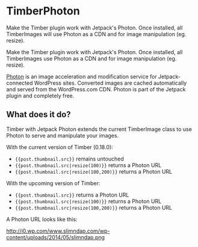 TimberPhoton
============

Make the Timber plugin work with Jetpack's Photon. Once installed, all TimberImages will use Photon as a CDN and for image manipulation (eg. resize).

Make the Timber plugin work with Jetpack's Photon. Once installed, all TimberImages use Photon as a CDN and for image manipulation (eg. resize).

[Photon](http://jetpack.me/support/photon/) is an image acceleration and modification service for Jetpack-connected WordPress sites. Converted images are cached automatically and served from the WordPress.com CDN. Photon is part of the Jetpack plugin and completely free.

## What does it do?

Timber with Jetpack Photon extends the current TimberImage class to use Photon to serve and manipulate your images.

With the current version of Timber (0.18.0):
* `{{post.thumbnail.src}}` remains untouched
* `{{post.thumbnail.src|resize(100)}}` returns a Photon URL
* `{{post.thumbnail.src|resize(100,200)}}` returns a Photon URL

With the upcoming version of Timber:
* `{{post.thumbnail.src}}` returns a Photon URL
* `{{post.thumbnail.src|resize(100)}}` returns a Photon URL
* `{{post.thumbnail.src|resize(100,200)}}` returns a Photon URL

A Photon URL looks like this:

http://i0.wp.com/www.slimndap.com/wp-content/uploads/2014/05/slimndap.png
